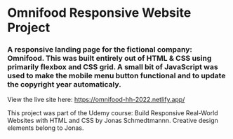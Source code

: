 # Omnifood Responsive Website Project

### A responsive landing page for the fictional company: Omnifood. This was built entirely out of HTML & CSS using primarily flexbox and CSS grid. A small bit of JavaScript was used to make the mobile menu button functional and to update the copyright year automaticaly. 

View the live site here: https://omnifood-hh-2022.netlify.app/


This project was part of the Udemy course: Build Responsive Real-World Websites with HTML and CSS by Jonas Schmedtmannn. Creative design elements belong to Jonas.
